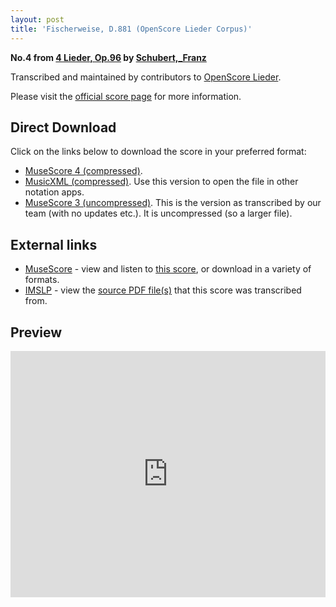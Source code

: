 ```yaml
---
layout: post
title: 'Fischerweise, D.881 (OpenScore Lieder Corpus)'
---
```


__No.4 from [4 Lieder, Op.96](https://fourscoreandmore.org/openscore/lieder/Schubert,_Franz/4_Lieder,_Op.96/) by [Schubert,_Franz](https://fourscoreandmore.org/openscore/lieder/Schubert,_Franz)__

Transcribed and maintained by contributors to [OpenScore Lieder].

Please visit the [official score page] for more information.

[official score page]: https://musescore.com/openscore-lieder-corpus/scores/6487832
[OpenScore Lieder]: https://musescore.com/openscore-lieder-corpus

## Direct Download

Click on the links below to download the score in your preferred format:
- [MuseScore 4 (compressed)](https://fourscoreandmore.org/openscore/lieder/Schubert,_Franz/4_Lieder,_Op.96/4_Fischerweise,_D.881.mscz).
- [MusicXML (compressed)](https://fourscoreandmore.org/openscore/lieder/Schubert,_Franz/4_Lieder,_Op.96/4_Fischerweise,_D.881.mxl). Use this version to open the file in other notation apps.
- [MuseScore 3 (uncompressed)](https://raw.githubusercontent.com/OpenScore/Lieder/refs/heads/main/scores/Schubert,_Franz/4_Lieder,_Op.96/4_Fischerweise,_D.881/lc6487832.mscx). This is the version as transcribed by our team (with no updates etc.). It is uncompressed (so a larger file).

## External links

- [MuseScore] - view and listen to [this score][MuseScore], or download in a variety of formats.
- [IMSLP] - view the [source PDF file(s)][IMSLP] that this score was transcribed from.

[MuseScore]: https://musescore.com/score/6487832
[IMSLP]: https://imslp.org/wiki/Special:ReverseLookup/11784

## Preview

<iframe width="100%" height="394" src="https://musescore.com/openscore-lieder-corpus/scores/6487832/embed" frameborder="0" allowfullscreen allow="autoplay; fullscreen"></iframe>
